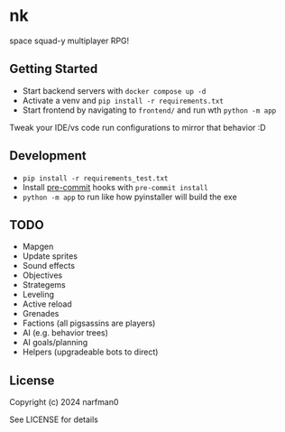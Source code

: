 # nk

space squad-y multiplayer RPG!

## Getting Started

* Start backend servers with `docker compose up -d`
* Activate a venv and `pip install -r requirements.txt`
* Start frontend by navigating to `frontend/` and run wth `python -m app`

Tweak your IDE/vs code run configurations to mirror that behavior :D

## Development

* `pip install -r requirements_test.txt`
* Install [pre-commit](https://pre-commit.com/) hooks with `pre-commit install`
* `python -m app` to run like how pyinstaller will build the exe

## TODO

* Mapgen
* Update sprites
* Sound effects
* Objectives
* Strategems
* Leveling
* Active reload
* Grenades
* Factions (all pigsassins are players)
* AI (e.g. behavior trees)
* AI goals/planning
* Helpers (upgradeable bots to direct)

## License

Copyright (c) 2024 narfman0

See LICENSE for details
